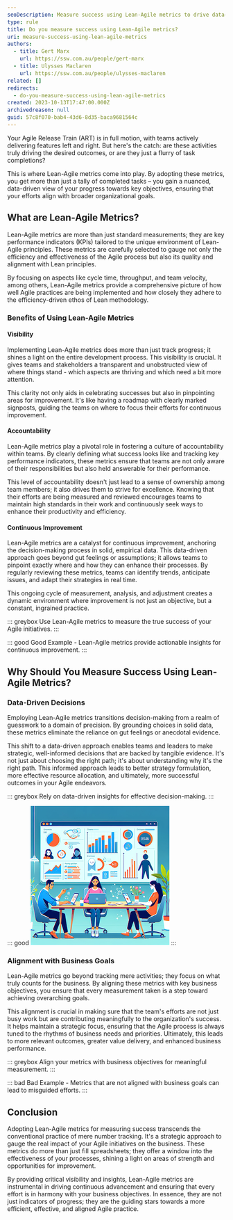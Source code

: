 ```yaml
---
seoDescription: Measure success using Lean-Agile metrics to drive data-driven decisions, ensure alignment with business goals, and foster a culture of accountability within Agile teams.
type: rule
title: Do you measure success using Lean-Agile metrics?
uri: measure-success-using-lean-agile-metrics
authors:
  - title: Gert Marx
    url: https://ssw.com.au/people/gert-marx
  - title: Ulysses Maclaren
    url: https://ssw.com.au/people/ulysses-maclaren
related: []
redirects:
  - do-you-measure-success-using-lean-agile-metrics
created: 2023-10-13T17:47:00.000Z
archivedreason: null
guid: 57c8f070-bab4-43d6-8d35-baca9681564c
---
```


Your Agile Release Train (ART) is in full motion, with teams actively delivering features left and right. But here's the catch: are these activities truly driving the desired outcomes, or are they just a flurry of task completions?

This is where Lean-Agile metrics come into play. By adopting these metrics, you get more than just a tally of completed tasks – you gain a nuanced, data-driven view of your progress towards key objectives, ensuring that your efforts align with broader organizational goals.

<!--endintro-->

## What are Lean-Agile Metrics?

Lean-Agile metrics are more than just standard measurements; they are key performance indicators (KPIs) tailored to the unique environment of Lean-Agile principles. These metrics are carefully selected to gauge not only the efficiency and effectiveness of the Agile process but also its quality and alignment with Lean principles.

By focusing on aspects like cycle time, throughput, and team velocity, among others, Lean-Agile metrics provide a comprehensive picture of how well Agile practices are being implemented and how closely they adhere to the efficiency-driven ethos of Lean methodology.

### Benefits of Using Lean-Agile Metrics

#### Visibility

Implementing Lean-Agile metrics does more than just track progress; it shines a light on the entire development process. This visibility is crucial. It gives teams and stakeholders a transparent and unobstructed view of where things stand - which aspects are thriving and which need a bit more attention.

This clarity not only aids in celebrating successes but also in pinpointing areas for improvement. It's like having a roadmap with clearly marked signposts, guiding the teams on where to focus their efforts for continuous improvement.

#### Accountability

Lean-Agile metrics play a pivotal role in fostering a culture of accountability within teams. By clearly defining what success looks like and tracking key performance indicators, these metrics ensure that teams are not only aware of their responsibilities but also held answerable for their performance.

This level of accountability doesn't just lead to a sense of ownership among team members; it also drives them to strive for excellence. Knowing that their efforts are being measured and reviewed encourages teams to maintain high standards in their work and continuously seek ways to enhance their productivity and efficiency.

#### Continuous Improvement

Lean-Agile metrics are a catalyst for continuous improvement, anchoring the decision-making process in solid, empirical data. This data-driven approach goes beyond gut feelings or assumptions; it allows teams to pinpoint exactly where and how they can enhance their processes. By regularly reviewing these metrics, teams can identify trends, anticipate issues, and adapt their strategies in real time.

This ongoing cycle of measurement, analysis, and adjustment creates a dynamic environment where improvement is not just an objective, but a constant, ingrained practice.

::: greybox
Use Lean-Agile metrics to measure the true success of your Agile initiatives.
:::

::: good
Good Example - Lean-Agile metrics provide actionable insights for continuous improvement.
:::

## Why Should You Measure Success Using Lean-Agile Metrics?

### Data-Driven Decisions

Employing Lean-Agile metrics transitions decision-making from a realm of guesswork to a domain of precision. By grounding choices in solid data, these metrics eliminate the reliance on gut feelings or anecdotal evidence.

This shift to a data-driven approach enables teams and leaders to make strategic, well-informed decisions that are backed by tangible evidence. It's not just about choosing the right path; it's about understanding why it's the right path. This informed approach leads to better strategy formulation, more effective resource allocation, and ultimately, more successful outcomes in your Agile endeavors.

::: greybox
Rely on data-driven insights for effective decision-making.
:::

::: good
![Figure: Good Example - Data-driven decisions are more likely to yield positive outcomes.](Data-Driven-Decisions.png)
:::

### Alignment with Business Goals

Lean-Agile metrics go beyond tracking mere activities; they focus on what truly counts for the business. By aligning these metrics with key business objectives, you ensure that every measurement taken is a step toward achieving overarching goals.

This alignment is crucial in making sure that the team's efforts are not just busy work but are contributing meaningfully to the organization's success. It helps maintain a strategic focus, ensuring that the Agile process is always tuned to the rhythms of business needs and priorities. Ultimately, this leads to more relevant outcomes, greater value delivery, and enhanced business performance.

::: greybox
Align your metrics with business objectives for meaningful measurement.
:::

::: bad
Bad Example - Metrics that are not aligned with business goals can lead to misguided efforts.
:::

## Conclusion

Adopting Lean-Agile metrics for measuring success transcends the conventional practice of mere number tracking. It's a strategic approach to gauge the real impact of your Agile initiatives on the business. These metrics do more than just fill spreadsheets; they offer a window into the effectiveness of your processes, shining a light on areas of strength and opportunities for improvement.

By providing critical visibility and insights, Lean-Agile metrics are instrumental in driving continuous advancement and ensuring that every effort is in harmony with your business objectives. In essence, they are not just indicators of progress; they are the guiding stars towards a more efficient, effective, and aligned Agile practice.
